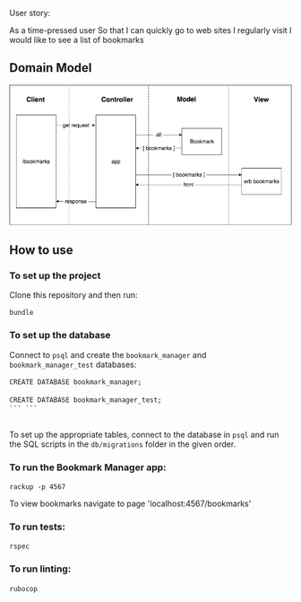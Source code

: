 User story:

As a time-pressed user
So that I can quickly go to web sites I regularly visit
I would like to see a list of bookmarks

## Domain Model

![Domain Model](public/bookmark_manager_1.png)

## How to use

### To set up the project

Clone this repository and then run:

```
bundle
```

### To set up the database

Connect to `psql` and create the `bookmark_manager` and `bookmark_manager_test` databases:

```
CREATE DATABASE bookmark_manager;

CREATE DATABASE bookmark_manager_test;
```	```


```

To set up the appropriate tables, connect to the database in `psql` and run the SQL scripts in the `db/migrations` folder in the given order.


### To run the Bookmark Manager app:

```
rackup -p 4567
```
To view bookmarks navigate to page 'localhost:4567/bookmarks'

### To run tests:

```
rspec
```

### To run linting:

```
rubocop